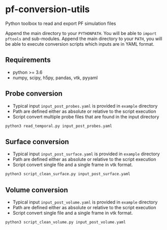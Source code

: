 # pf-conversion-utils
Python toolbox to read and export PF simulation files

Append the main directory to your `PYTHONPATH`. You will be able to `import pftools` and sub-modules.
Append the main directory to your `PATH`, you will be able to execute conversion scripts which inputs are in YAML format.

## Requirements
  - python >= 3.6
  - numpy, scipy, h5py, pandas, vtk, pyyaml

## Probe conversion

  - Typical input `input_post_probes.yaml` is provided in `example` directory
  - Path are defined either as absolute or relative to the script execution
  - Script convert multiple probe files that are found in the input directory

```bash
python3 read_temporal.py input_post_probes.yaml
```

## Surface conversion

  - Typical input `input_post_surface.yaml` is provided in `example` directory
  - Path are defined either as absolute or relative to the script execution
  - Script convert single file and a single frame in vtk format.

```bash
python3 script_clean_surface.py input_post_surface.yaml
```

## Volume conversion

  - Typical input `input_post_volume.yaml` is provided in `example` directory
  - Path are defined either as absolute or relative to the script execution
  - Script convert single file and a single frame in vtk format.

```bash
python3 script_clean_volume.py input_post_volume.yaml
```
